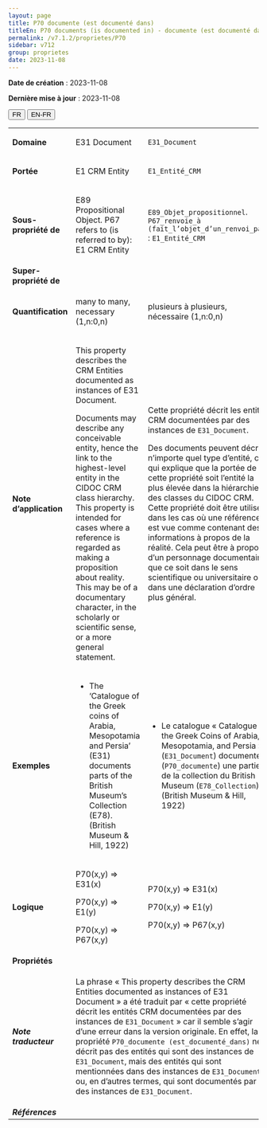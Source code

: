 ```yaml
---
layout: page
title: P70 documente (est documenté dans)
titleEn: P70 documents (is documented in) - documente (est documenté dans)
permalink: /v7.1.2/proprietes/P70
sidebar: v712
group: proprietes
date: 2023-11-08
---
```


**Date de création** : 2023-11-08

**Dernière mise à jour** : 2023-11-08

<div class="lang-buttons">
 <button id="fr" class="activate">FR</button>
 <button id="en-fr">EN-FR</button>
</div>

<table>
<tbody>
<tr>
<td><strong>Domaine</strong></td>
<td class="en">
<p>E31 Document</p>
</td>
<td>
<p><code class="language-plaintext highlighter-rouge">E31_Document</code></p>
</td>
</tr>
<tr>
<td><strong>Portée</strong></td>
<td class="en">
<p>E1 CRM Entity</p>
</td>
<td>
<p><code class="language-plaintext highlighter-rouge">E1_Entité_CRM</code></p>
</td>
</tr>
<tr>
<td><strong>Sous-propriété de</strong></td>
<td class="en">
<p>E89 Propositional Object. P67 refers to (is referred to by): E1 CRM Entity</p>
</td>
<td>
<p><code class="language-plaintext highlighter-rouge">E89_Objet_propositionnel</code>. <code class="language-plaintext highlighter-rouge">P67_renvoie_à (fait_l’objet_d’un_renvoi_par)</code> : <code class="language-plaintext highlighter-rouge">E1_Entité_CRM</code></p>
</td>
</tr>
<tr>
<td><strong>Super-propriété de</strong></td>
<td class="en">
</td>
<td>
</td>
</tr>
<tr>
<td><strong>Quantification</strong></td>
<td class="en">
<p>many to many, necessary (1,n:0,n)</p>
</td>
<td>
<p>plusieurs à plusieurs, nécessaire (1,n:0,n)</p>
</td>
</tr>
<tr>
<td><strong>Note d’application</strong></td>
<td class="en">
<p>This property describes the CRM Entities documented as instances of E31 Document.</p>
<p>Documents may describe any conceivable entity, hence the link to the highest-level entity in the CIDOC CRM class hierarchy. This property is intended for cases where a reference is regarded as making a proposition about reality. This may be of a documentary character, in the scholarly or scientific sense, or a more general statement.</p>
</td>
<td>
<p>Cette propriété décrit les entités CRM documentées par des instances de <code class="language-plaintext highlighter-rouge">E31_Document</code>.</p>
<p>Des documents peuvent décrire n’importe quel type d’entité, ce qui explique que la portée de cette propriété soit l’entité la plus élevée dans la hiérarchie des classes du CIDOC CRM. Cette propriété doit être utilisée dans les cas où une référence est vue comme contenant des informations à propos de la réalité. Cela peut être à propos d’un personnage documentaire, que ce soit dans le sens scientifique ou universitaire ou dans une déclaration d’ordre plus général.</p>
</td>
</tr>
<tr>
<td><strong>Exemples</strong></td>
<td class="en">
<ul>
<li><p>The ‘Catalogue of the Greek coins of Arabia, Mesopotamia and Persia’ (E31) documents parts of the British Museum’s Collection (E78). (British Museum & Hill, 1922)</p>
</li>
</ul>
</td>
<td>
<ul>
<li><p>Le catalogue « Catalogue of the Greek Coins of Arabia, Mesopotamia, and Persia » (<code class="language-plaintext highlighter-rouge">E31_Document</code>) documente (<code class="language-plaintext highlighter-rouge">P70_documente</code>) une partie de la collection du British Museum (<code class="language-plaintext highlighter-rouge">E78_Collection</code>) (British Museum & Hill, 1922)</p>
</li>
</ul>
</td>
</tr>
<tr>
<td><strong>Logique</strong></td>
<td class="en">
<p>P70(x,y) ⇒ E31(x)</p>
<p>P70(x,y) ⇒ E1(y)</p>
<p>P70(x,y) ⇒ P67(x,y)</p>
</td>
<td>
<p>P70(x,y) ⇒ E31(x)</p>
<p>P70(x,y) ⇒ E1(y)</p>
<p>P70(x,y) ⇒ P67(x,y)</p>
</td>
</tr>
<tr>
<td><strong>Propriétés</strong></td>
<td class="en">
</td>
<td>
</td>
</tr>
<tr>
<td><strong><em>Note traducteur</em></strong></td>
<td colspan="2">
<p>La phrase « This property describes the CRM Entities documented as instances of E31 Document » a été traduit par « cette propriété décrit les entités CRM documentées par des instances de <code class="language-plaintext highlighter-rouge">E31_Document</code> » car il semble s’agir d’une erreur dans la version originale. En effet, la propriété <code class="language-plaintext highlighter-rouge">P70_documente (est_documenté_dans)</code> ne décrit pas des entités qui sont des instances de <code class="language-plaintext highlighter-rouge">E31_Document</code>, mais des entités qui sont mentionnées dans des instances de <code class="language-plaintext highlighter-rouge">E31_Document</code> ou, en d’autres termes, qui sont documentés par des instances de <code class="language-plaintext highlighter-rouge">E31_Document</code>.</p>
</td>
</tr>
<tr>
<td><strong><em>Références</em></strong></td>
<td colspan="2">
<p><em></em></p>
</td>
</tr>
</tbody>
</table>
